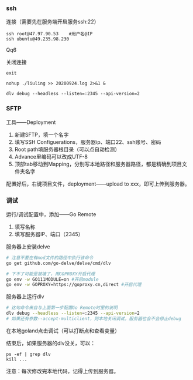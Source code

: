 ### ssh

连接（需要先在服务端开启服务ssh:22）

```
ssh root@47.97.90.53	#用户名@IP
ssh ubuntu@49.235.98.230
```

Qq6

关闭连接

```
exit
```



```
nohup ./liuling >> 20200924.log 2>&1 &
```



```
dlv debug --headless --listen=:2345 --api-version=2 
```





### SFTP

工具——Deployment

1. 新建SFTP，填一个名字
2. 填写SSH Configuerations，服务器ip、端口22、ssh账号、密码
3. Root path填服务器根目录（可以点自动检测）
4. Advance里编码可以改成UTF-8
5. 顶部tab移动到Mapping，分别写本地路径和服务器路径，都是精确到项目文件夹名字

配置好后，右键项目文件，deployment——upload to xxx，即可上传到服务器。



### 调试

运行/调试配置中，添加——Go Remote

1. 填写名称
2. 填写服务器IP、端口（2345）

服务器上安装delve

```bash
# 注意不要在有mod文件的路径中执行该命令
go get github.com/go-delve/delve/cmd/dlv

# 下不了可能是被墙了，用GOPROXY开启代理
go env -w GO111MODULE=on #开启module
go env -w GOPROXY=https://goproxy.cn,direct #开启代理
```

服务器上运行dlv

```bash
# 这句命令来自与上面第一步配置Go Remote时里的说明
dlv debug --headless --listen=:2345 --api-version=2 
# 如果还有参数--accept-multiclient，则本地关闭调试，服务器也会不会停止debug
```

在本地goland点击调试（可以打断点和查看变量）

结束后，如果服务器的dlv没关，可以：

```
ps -ef | grep dlv
kill ...
```



注意：每次修改完本地代码，记得上传到服务器。




